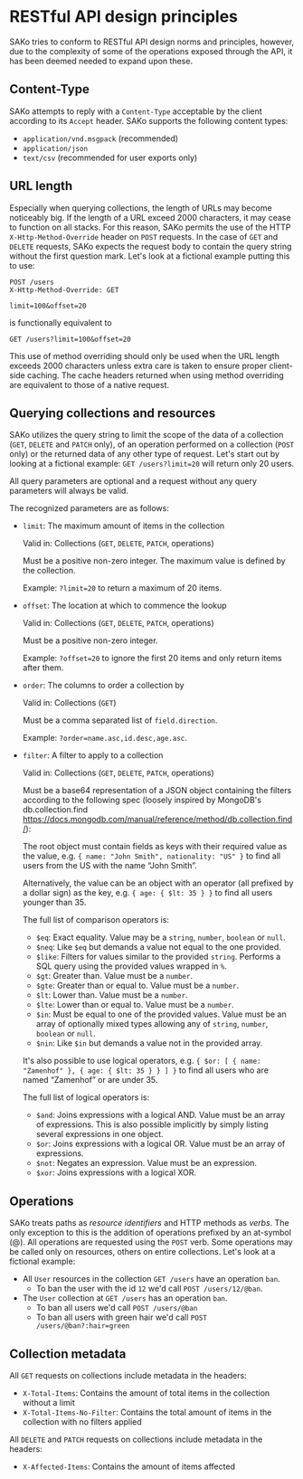 # RESTful API design principles
SAKo tries to conform to RESTful API design norms and principles, however, due to the complexity of some of the operations exposed through the API, it has been deemed needed to expand upon these.

## Content-Type
SAKo attempts to reply with a `Content-Type` acceptable by the client according to its `Accept` header. SAKo supports the following content types:
* `application/vnd.msgpack` (recommended)
* `application/json`
* `text/csv` (recommended for user exports only)

## URL length
Especially when querying collections, the length of URLs may become noticeably big. If the length of a URL exceed 2000 characters, it may cease to function on all stacks. For this reason, SAKo permits the use of the HTTP `X-Http-Method-Override` header on `POST` requests. In the case of `GET` and `DELETE` requests, SAKo expects the request body to contain the query string without the first question mark. Let's look at a fictional example putting this to use:

```
POST /users
X-Http-Method-Override: GET

limit=100&offset=20
```

is functionally equivalent to

```
GET /users?limit=100&offset=20
```

This use of method overriding should only be used when the URL length exceeds 2000 characters unless extra care is taken to ensure proper client-side caching. The cache headers returned when using method overriding are equivalent to those of a native request.

## Querying collections and resources
SAKo utilizes the query string to limit the scope of the data of a collection (`GET`, `DELETE` and `PATCH` only), of an operation performed on a collection (`POST` only) or the returned data of any other type of request. Let's start out by looking at a fictional example: `GET /users?limit=20` will return only 20 users.

All query parameters are optional and a request without any query parameters will always be valid.

The recognized parameters are as follows:
* `limit`: The maximum amount of items in the collection

	Valid in: Collections (`GET`, `DELETE`, `PATCH`, operations)

	Must be a positive non-zero integer. The maximum value is defined by the collection.

	Example: `?limit=20` to return a maximum of 20 items.

* `offset`: The location at which to commence the lookup

	Valid in: Collections (`GET`, `DELETE`, `PATCH`, operations)

	Must be a positive non-zero integer.

	Example: `?offset=20` to ignore the first 20 items and only return items after them.

* `order`: The columns to order a collection by

	Valid in: Collections (`GET`)

	Must be a comma separated list of `field.direction`.

	Example: `?order=name.asc,id.desc,age.asc`.

* `filter`: A filter to apply to a collection

	Valid in: Collections (`GET`, `DELETE`, `PATCH`, operations)

	Must be a base64 representation of a JSON object containing the filters according to the following spec (loosely inspired by MongoDB's db.collection.find https://docs.mongodb.com/manual/reference/method/db.collection.find/):

	The root object must contain fields as keys with their required value as the value, e.g. `{ name: "John Smith", nationality: "US" }` to find all users from the US with the name “John Smith”.

	Alternatively, the value can be an object with an operator (all prefixed by a dollar sign) as the key, e.g. `{ age: { $lt: 35 } }` to find all users younger than 35.

	The full list of comparison operators is:
	* `$eq`: Exact equality. Value may be a `string`, `number`, `boolean` or `null`.
	* `$neq`: Like `$eq` but demands a value not equal to the one provided.
	* `$like`: Filters for values similar to the provided `string`. Performs a SQL query using the provided values wrapped in `%`.
	* `$gt`: Greater than. Value must be a `number`.
	* `$gte`: Greater than or equal to. Value must be a `number`.
	* `$lt`: Lower than. Value must be a `number`.
	* `$lte`: Lower than or equal to. Value must be a `number`.
	* `$in`: Must be equal to one of the provided values. Value must be an array of optionally mixed types allowing any of `string`, `number`, `boolean` or `null`.
	* `$nin`: Like `$in` but demands a value not in the provided array.

	It's also possible to use logical operators, e.g. `{ $or: [ { name: "Zamenhof" }, { age: { $lt: 35 } } ] }` to find all users who are named “Zamenhof” or are under 35.

	The full list of logical operators is:
	* `$and`: Joins expressions with a logical AND. Value must be an array of expressions. This is also possible implicitly by simply listing several expressions in one object.
	* `$or`: Joins expressions with a logical OR. Value must be an array of expressions.
	* `$not`: Negates an expression. Value must be an expression.
	* `$xor`: Joins expressions with a logical XOR.

## Operations
SAKo treats paths as *resource identifiers* and HTTP methods as *verbs*. The only exception to this is the addition of operations prefixed by an at-symbol (@). All operations are requested using the `POST` verb. Some operations may be called only on resources, others on entire collections. Let's look at a fictional example:
* All `User` resources in the collection `GET /users` have an operation `ban`.
	* To ban the user with the id `12` we'd call `POST /users/12/@ban`.
* The `User` collection at `GET /users` has an operation `ban`.
	* To ban all users we'd call `POST /users/@ban`
	* To ban all users with green hair we'd call `POST /users/@ban?:hair=green`

## Collection metadata
All `GET` requests on collections include metadata in the headers:
* `X-Total-Items`: Contains the amount of total items in the collection without a limit
* `X-Total-Items-No-Filter`: Contains the total amount of items in the collection with no filters applied

All `DELETE` and `PATCH` requests on collections include metadata in the headers:
* `X-Affected-Items`: Contains the amount of items affected
